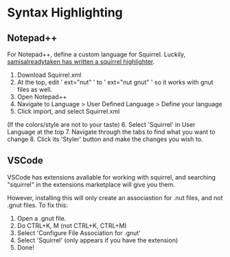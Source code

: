 # Syntax Highlighting
## Notepad++
For Notepad++, define a custom language for Squirrel. 
Luckily, [samisalreadytaken has written a squirrel highlighter](https://gist.github.com/samisalreadytaken/5bcf322332074f31545ccb6651b88f2d#file-squirrel-xml).
1. Download Squirrel.xml
2. At the top, edit ' ext="nut" ' to ' ext="nut gnut" ' so it works with gnut files as well.
3. Open Notepad++
4. Navigate to Language > User Defined Language > Define your language
5. Click import, and select Squirrel.xml

(If the colors/style are not to your taste)
6. Select 'Squirrel' in User Language at the top
7. Navigate through the tabs to find what you want to change
8. Click its 'Styler' button and make the changes you wish to.

## VSCode
VSCode has extensions avaliable for working with squirrel, and searching "squirrel" in the extensions marketplace will give you them. 

However, installing this will only create an associastion for .nut files, and not .gnut files. 
To fix this:
1. Open a .gnut file.
2. Do CTRL+K, M (not CTRL+K, CTRL+M)
3. Select 'Configure File Association for .gnut'
4. Select 'Squirrel' (only appears if you have the extension)
5. Done!